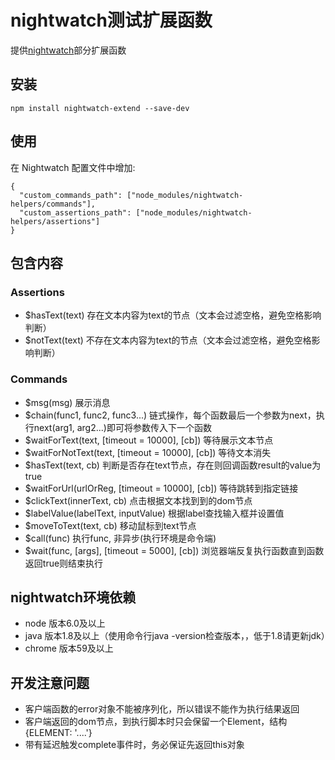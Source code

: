# nightwatch测试扩展函数
  提供[nightwatch](http://nightwatchjs.org/gettingstarted)部分扩展函数

## 安装
```
npm install nightwatch-extend --save-dev
```

## 使用
在 Nightwatch 配置文件中增加:
```
{
  "custom_commands_path": ["node_modules/nightwatch-helpers/commands"],
  "custom_assertions_path": ["node_modules/nightwatch-helpers/assertions"]
}
```

## 包含内容
### Assertions
* $hasText(text) 存在文本内容为text的节点（文本会过滤空格，避免空格影响判断）
* $notText(text) 不存在文本内容为text的节点（文本会过滤空格，避免空格影响判断）

### Commands
* $msg(msg) 展示消息
* $chain(func1, func2, func3...) 链式操作，每个函数最后一个参数为next，执行next(arg1, arg2...)即可将参数传入下一个函数
* $waitForText(text, [timeout = 10000], [cb]) 等待展示文本节点
* $waitForNotText(text, [timeout = 10000], [cb]) 等待文本消失
* $hasText(text, cb) 判断是否存在text节点，存在则回调函数result的value为true
* $waitForUrl(urlOrReg, [timeout = 10000], [cb]) 等待跳转到指定链接
* $clickText(innerText, cb) 点击根据文本找到到的dom节点
* $labelValue(labelText, inputValue) 根据label查找输入框并设置值
* $moveToText(text, cb) 移动鼠标到text节点
* $call(func) 执行func, 非异步(执行环境是命令端)
* $wait(func, [args], [timeout = 5000], [cb]) 浏览器端反复执行函数直到函数返回true则结束执行

## nightwatch环境依赖
* node 版本6.0及以上
* java 版本1.8及以上（使用命令行java -version检查版本，，低于1.8请更新jdk）
* chrome 版本59及以上

## 开发注意问题
* 客户端函数的error对象不能被序列化，所以错误不能作为执行结果返回
* 客户端返回的dom节点，到执行脚本时只会保留一个Element，结构{ELEMENT: '....'}
* 带有延迟触发complete事件时，务必保证先返回this对象